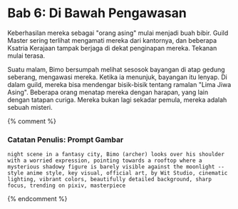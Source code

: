 # Bab 6: Di Bawah Pengawasan

Keberhasilan mereka sebagai "orang asing" mulai menjadi buah bibir. Guild Master sering terlihat mengamati mereka dari kantornya, dan beberapa Ksatria Kerajaan tampak berjaga di dekat penginapan mereka. Tekanan mulai terasa.

Suatu malam, Bimo bersumpah melihat sesosok bayangan di atap gedung seberang, mengawasi mereka. Ketika ia menunjuk, bayangan itu lenyap. Di dalam guild, mereka bisa mendengar bisik-bisik tentang ramalan "Lima Jiwa Asing". Beberapa orang menatap mereka dengan harapan, yang lain dengan tatapan curiga. Mereka bukan lagi sekadar pemula, mereka adalah sebuah misteri.

{% comment %}
### Catatan Penulis: Prompt Gambar
```
night scene in a fantasy city, Bimo (archer) looks over his shoulder with a worried expression, pointing towards a rooftop where a mysterious shadowy figure is barely visible against the moonlight -- style anime style, key visual, official art, by Wit Studio, cinematic lighting, vibrant colors, beautifully detailed background, sharp focus, trending on pixiv, masterpiece
```
{% endcomment %}